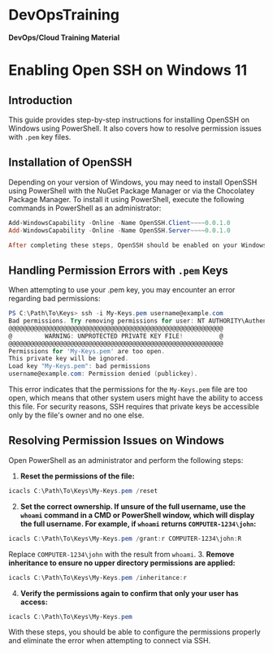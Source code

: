 # DevOpsTraining
**DevOps/Cloud Training Material**

# Enabling Open SSH on Windows 11

## Introduction
This guide provides step-by-step instructions for installing OpenSSH on Windows using PowerShell. It also covers how to resolve permission issues with `.pem` key files.

## Installation of OpenSSH
Depending on your version of Windows, you may need to install OpenSSH using PowerShell with the NuGet Package Manager or via the Chocolatey Package Manager. To install it using PowerShell, execute the following commands in PowerShell as an administrator:

```powershell
Add-WindowsCapability -Online -Name OpenSSH.Client~~~~0.0.1.0
Add-WindowsCapability -Online -Name OpenSSH.Server~~~~0.0.1.0

After completing these steps, OpenSSH should be enabled on your Windows system. You can verify its status by opening PowerShell and typing the `ssh` or `ssh-keygen` commands to confirm their availability.
```

## Handling Permission Errors with `.pem` Keys

When attempting to use your .pem key, you may encounter an error regarding bad permissions:

```powershell
PS C:\Path\To\Keys> ssh -i My-Keys.pem username@example.com
Bad permissions. Try removing permissions for user: NT AUTHORITY\Authenticated Users (S-1-5-11) on file C:/Path/To/Keys/My-Keys.pem.
@@@@@@@@@@@@@@@@@@@@@@@@@@@@@@@@@@@@@@@@@@@@@@@@@@@@@@@@@@@
@         WARNING: UNPROTECTED PRIVATE KEY FILE!          @
@@@@@@@@@@@@@@@@@@@@@@@@@@@@@@@@@@@@@@@@@@@@@@@@@@@@@@@@@@@
Permissions for 'My-Keys.pem' are too open.
This private key will be ignored.
Load key "My-Keys.pem": bad permissions
username@example.com: Permission denied (publickey).
```
This error indicates that the permissions for the `My-Keys.pem` file are too open, which means that other system users might have the ability to access this file. For security reasons, SSH requires that private keys be accessible only by the file's owner and no one else.

## Resolving Permission Issues on Windows

Open PowerShell as an administrator and perform the following steps:

1. **Reset the permissions of the file:**
```powershell
icacls C:\Path\To\Keys\My-Keys.pem /reset
```
2. **Set the correct ownership. If unsure of the full username, use the `whoami` command in a CMD or PowerShell window, which will display the full username. For example, if `whoami` returns `COMPUTER-1234\john`:**
```powershell
icacls C:\Path\To\Keys\My-Keys.pem /grant:r COMPUTER-1234\john:R
```
Replace `COMPUTER-1234\john` with the result from `whoami`.
3. **Remove inheritance to ensure no upper directory permissions are applied:**
```powershell
icacls C:\Path\To\Keys\My-Keys.pem /inheritance:r
```
4. **Verify the permissions again to confirm that only your user has access:**
```powershell
icacls C:\Path\To\Keys\My-Keys.pem
```
With these steps, you should be able to configure the permissions properly and eliminate the error when attempting to connect via SSH.